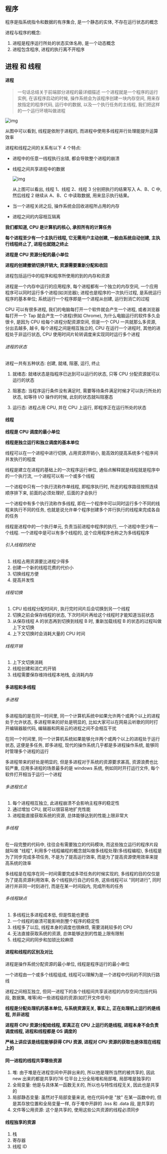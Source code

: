 ## 程序

程序是指系统指令和数据的有序集合, 是一个静态的实体, 不存在运行状态的概念

进程与程序的概念:

1. 进程是程序运行所处的状态实体名称, 是一个动态概念
2. 进程包含程序, 进程的执行离不开程序

## 进程 和 线程

#### 进程

> 一句话总结关于前端部分进程的最详细描述
> 一个进程就是一个程序的运行实例, 在该程序启动的时候, 操作系统会为该程序创建一块内存空间, 用来存放指定的程序代码, 运行中的数据, 以及一个执行任务的主线程, 我们把这样的一个运行环境叫做进程

![img](https://user-gold-cdn.xitu.io/2020/7/4/1731a04a8aac678d?imageView2/0/w/1280/h/960/format/webp/ignore-error/1)

从图中可以看到, 线程是依附于进程的, 而进程中使用多线程并行处理能提升运算效率

进程和线程之间的关系有以下 4 个特点:

- 进程中的任意一线程执行出错, 都会导致整个进程的崩溃

- 线程之间共享进程中的数据

  ![img](https://user-gold-cdn.xitu.io/2020/7/4/1731a060feb69e7c?imageView2/0/w/1280/h/960/format/webp/ignore-error/1)

  从上图可以看出, 线程 1、线程 2、线程 3 分别把执行的结果写入 A、B、C 中, 然后线程 2 继续从 A、B、C 中读取数据, 用来显示执行结果。

- 当一个进程关闭之后, 操作系统会回收进程所占用的内存

- 进程之间的内容相互隔离

**我们都知道, CPU 是计算机的核心, 承担所有的计算任务**

**每个进程至少有一个主执行线程, 它无需用户主动创建, 一般由系统自动创建, 主执行线程终止了, 进程也就随之终止**

**进程是 CPU 资源分配的最小单位**

**进程的创建撤销切换开销大, 资源需要重新分配和收回**

进程包括运行中的程序和程序所使用的到的内存和资源

进程是一个内存中运行的应用程序, 每个进程都有一个独立的内存空间, 一个应用程序可以同时运行多个进程(如浏览器); 进程也是程序的一次执行过程, 是系统运行程序的基本单位; 系统运行一个程序即是一个进程从创建, 运行到消亡的过程

CPU 可以有很多进程, 我们的电脑每打开一个软件就会产生一个进程, 或者浏览器每打开一个 Tap 就会产生一个进程(例如 Chrome), 为什么电脑运行的软件多久会很卡, 是因为 CPU 给每个进程分配资源空间, 但是一个 CPU 一共就那么多资源, 分出去越多, 越卡, 每个进程之间是相互独立的, CPU 在运行一个进程时, 其他的进程处于非运行状态, CPU 使用时间片轮转调度来实现同时运行多个进程

###### 进程的状态

进程一共有五种状态: 创建, 就绪, 阻塞, 运行, 终止

1. 就绪态: 就绪状态是指程序已达到可以运行的状态, 只等 CPU 分配资源就可以运行的状态

2. 阻塞态: 当程序运行条件没有满足时, 需要等待条件满足时候才可以执行所处的状态, 如等待 I/O 操作的时候, 此刻的状态就叫阻塞态

3. 运行态: 进程占用 CPU, 并在 CPU 上运行, 即程序正在运行所处的状态

#### 线程

**线程是 CPU 调度的最小单位**

**线程是独立运行和独立调度的基本单位**

线程可以在一个进程中进行切换, 占用资源开销小, 能高效的提高系统多个程序间并发执行的程度

线程是建立在进程的基础上的一次程序运行单位, 通俗点解释就是线程就是程序中的一个执行流, 一个进程可以有一个或多个线程

一个进程中只有一个执行流称作单线程, 即程序执行时, 所走的程序路径按照连续顺序排下来, 前面的必须处理好, 后面的才会执行

一个进程中有多个执行流称作多线程, 即在一个程序中可以同时运行多个不同的线程来执行不同的任务, 也就是说允许单个程序创建多个并行执行的线程来完成各自的任务

线程是进程中的一个执行单元, 负责当前进程中程序的执行, 一个进程中至少有一个线程. 一个进程中是可以有多个线程的, 这个应用程序也称之为多线程程序

###### 引入线程的好处

1. 线程占用资源要比进程少得多
2. 创建一个新的线程花费的代价小
3. 切换线程方便
4. 提高并发性

###### 线程切换

1. CPU 给线程分配时间片, 执行完时间片后会切换到另一个线程
2. 切换之前会保存线程的状态, 下次时间片再给这个线程时才能知道当前状态
3. 从保存线程 A 的状态再到切换到线程 B 时, 重新加载线程 B 的状态的过程叫做上下文切换
4. 上下文切换时会消耗大量的 CPU 时间

###### 线程开销

1. 上下文切换消耗
2. 线程创建和消亡的开销
3. 线程需要保存维持线程本地栈, 会消耗内存

#### 多进程和多线程

###### 多进程

多进程指的是在同一时间里, 同一个计算机系统中如果允许两个或两个以上的进程处于允许状态, 多进程带来的好处是明显的, 比如大家可以在网易云听歌的同时打开编辑器敲代码, 编辑器和网易云的进程之间不会相互干扰

在同一个时间里, 同一个计算机系统如果能够允许两个或两个以上的进程处于运行状态, 这便是多任务, 即多进程, 现代的操作系统几乎都是多进程操作系统, 能够同时管理多个进程的运行

多进程带来的好处是明显的, 但是多进程对于系统的资源要求甚高, 资源浪费也比较严重, 应用多进程的场景最多的是 windows 系统, 例如同时开打运行文件, 每个软件打开相当于运行一个进程

###### 多进程优点

1. 每个进程相互独立, 此进程崩溃不会影响主程序的稳定性
2. 通过增加 CPU, 就可以很容易地扩充性能
3. 进程能直接获取系统的资源, 总体能够达到的性能上限非常大

###### 多线程

在一段完整的代码中, 往往会有需要独立的代码模块, 而这些独立运行的程序片段就叫做 "线程", 利用多个线程编程的概念就叫做多线程处理(多线程编程), 多线程是为了同步完成多项任务, 不是为了提高运行效率, 而是为了提高资源使用效率来提高系统的效率

多线程是在程序在同一时间需要完成多项任务的时候实现的, 多线程的目的仅仅是为了提高资源利用效率, 各个线程执行自己的任务, 这些线程可以 "同时进行", 同时进行并非同一时刻进行, 而是在某一时间段内, 完成所有的任务

###### 多线程缺点

1. 多线程比多进程成本低, 但是性能也更低
2. 一个线程的崩溃可能影响到整个程序的稳定性
3. 线程多了以后, 线程本身的调度也很麻烦, 需要消耗较多的 CPU
4. 无法直接获取系统的资源, 总体能够达到的性能上限有限制
5. 线程之间的同步和加锁比较麻烦

#### 进程和线程的区别及对比

进程是操作系统分配资源的最小单位, 线程是程序运行的最小单位

一个进程由一个或多个线程组成, 线程可以理解为是一个进程中代码的不同执行路线

进程之间相互独立, 但同一进程下的各个线程间共享该进程的内存空间(包括代码段, 数据集, 堆等)和一些进程级的资源(如打开文件信号)

**线程是分配处理机的基本单位, 与系统资源无关, 事实上, 正在处理机上运行的是线程, 并非进程**

**进程将 CPU 资源分配给线程, 即真正在 CPU 上运行的是线程, 进程本身不会负责调度线程, 进程和线程都是 OS 调度的**

**严格上讲应该是线程能够获得 CPU 资源, 进程对 CPU 资源的获取也是体现在线程上的**

#### 同一进程的线程共享哪些资源

1. 堆: 由于堆是在进程空间中开辟出来的, 所以他是理所当然的被共享的, 因此 new 出来的都是共享的(16 位平台上分全局堆和局部堆, 局部堆是独享的)
2. 全局变量: 他是与具体某一函数无关的, 所以也与特性线程无关, 因此也是共享的
3. 局部静态变量: 虽然对于局部变量来说, 他在代码中是 "放" 在某一函数中的, 但是其存放位置和全局变量一样, 存于堆中开辟的 .bss 和 .data 段, 是共享的
4. 文件等公用资源: 这个是共享的, 使用这些公共资源的线程必须同步

#### 线程独享的资源

1. 栈
2. 寄存器
3. 线程 ID
